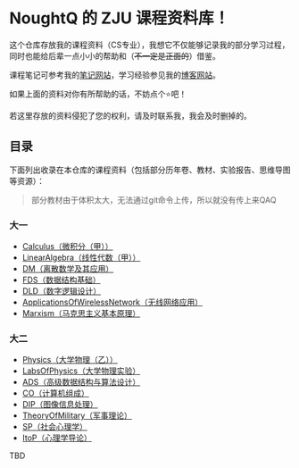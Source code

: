 # NoughtQ 的 ZJU 课程资料库！

这个仓库存放我的课程资料（CS专业），我想它不仅能够记录我的部分学习过程，同时也能给后辈一点小小的帮助和（~~不一定是正面的~~）借鉴。

课程笔记可参考我的[笔记网站](https://note.noughtq.top)，学习经验参见我的[博客网站](https://blog.noughtq.top)。

如果上面的资料对你有所帮助的话，不妨点个⭐吧！

若这里存放的资料侵犯了您的权利，请及时联系我，我会及时删掉的。

## 目录

下面列出收录在本仓库的课程资料（包括部分历年卷、教材、实验报告、思维导图等资源）：

>部分教材由于体积太大，无法通过git命令上传，所以就没有传上来QAQ

### 大一

- [Calculus（微积分（甲））](Calculus-D1)
- [LinearAlgebra（线性代数（甲））](LinearAlgebra-D1QD)
- [DM（离散数学及其应用）](DM-D1CX)
- [FDS（数据结构基础）](FDS-D1CX)
- [DLD（数字逻辑设计）](DLD-D1CX)
- [ApplicationsOfWirelessNetwork（无线网络应用）](ApplicationsOfWirelessNetwork-D1C)
- [Marxism（马克思主义基本原理）](Marxism-D1CX)

### 大二

- [Physics（大学物理（乙））](Physics-D1CX-D2QD)
- [LabsOfPhysics（大学物理实验）](LabsOfPhysics-D2QD)
- [ADS（高级数据结构与算法设计）](ADS-D2QD)
- [CO（计算机组成）](CO-D2QD)
- [DIP（图像信息处理）](DIP-D2QD)
- [TheoryOfMilitary（军事理论）](TheoryOfMilitary-D2QD)
- [SP（社会心理学）](SP-D2QD)
- [ItoP（心理学导论）](ItoP-D2QD)

TBD


